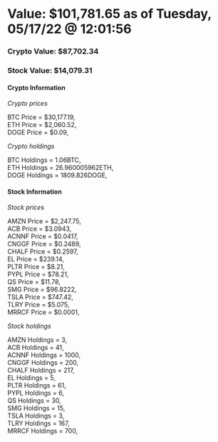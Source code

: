 # Value: $101,781.65 as of Tuesday, 05/17/22 @ 12:01:56 

### Crypto Value: $87,702.34

### Stock Value: $14,079.31

#### Crypto Information 
*Crypto prices* 

BTC Price = $30,177.19,  
ETH Price = $2,060.52,  
DOGE Price = $0.09,  


*Crypto holdings* 

BTC Holdings = 1.06BTC,  
ETH Holdings = 26.960005962ETH,  
DOGE Holdings = 1809.826DOGE,  


#### Stock Information 

*Stock prices* 

AMZN Price = $2,247.75,  
ACB Price = $3.0943,  
ACNNF Price = $0.0417,  
CNGGF Price = $0.2489,  
CHALF Price = $0.2597,  
EL Price = $239.14,  
PLTR Price = $8.21,  
PYPL Price = $78.21,  
QS Price = $11.78,  
SMG Price = $96.8222,  
TSLA Price = $747.42,  
TLRY Price = $5.075,  
MRRCF Price = $0.0001,  


*Stock holdings* 

AMZN Holdings = 3,  
ACB Holdings = 41,  
ACNNF Holdings = 1000,  
CNGGF Holdings = 200,  
CHALF Holdings = 217,  
EL Holdings = 5,  
PLTR Holdings = 61,  
PYPL Holdings = 6,  
QS Holdings = 30,  
SMG Holdings = 15,  
TSLA Holdings = 3,  
TLRY Holdings = 167,  
MRRCF Holdings = 700,  


